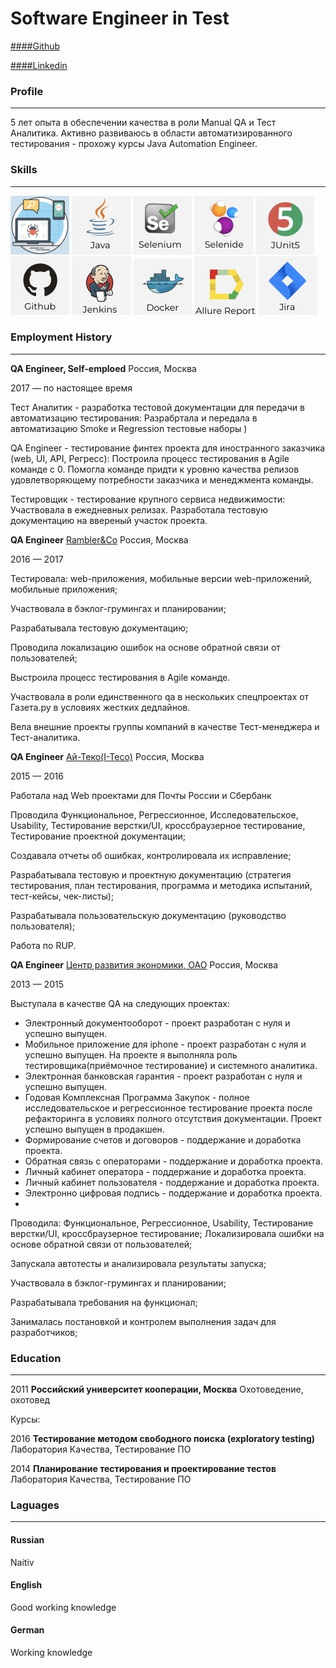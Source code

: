 # Software Engineer in Test

[####Github](https://github.com/SmallSparkle/)

[####Linkedin](https://www.linkedin.com/in/anastasija-bespalova-a6221481/)

### Profile
____________________________________________________________________
5 лет опыта в обеспечении качества в роли Manual QA и Тест Аналитика. Активно развиваюсь в области автоматизированного тестирования - прохожу курсы Java Automation Engineer.

### Skills
____________________________________________________________________
![Img](docs/testing.jpg)  ![Img](docs/java.jpg)  ![Img](docs/selenium.jpg)  ![Img](docs/selenide.jpg) ![Img](docs/junit5.jpg)
![Img](docs/github.jpg) ![Img](docs/jenkins.jpg) ![Img](docs/docker.jpg) ![Img](docs/Allure.jpg) ![Img](docs/jira.jpg)

### Employment History
____________________________________________________________________
**QA Engineer, Self-emploed**                         Россия, Москва

2017 — по настоящее время

Тест Аналитик - разработка тестовой документации для передачи в автоматизацию тестирования: Разрабртала и передала в автоматизацию Smoke и Regression тестовые наборы )

QA Engineer - тестирование финтех проекта для иностранного заказчика (web, UI, API, Регресс): Построила процесс тестирования в Agile команде с 0. Помогла команде придти к уровню качества релизов удовлетворяющему потребности заказчика и менеджмента команды.

Тестировщик - тестирование крупного сервиса недвижимости: Участвовала в ежедневных релизах. Разработала тестовую документацию на ввереный участок проекта.


**QA Engineer**                [Rambler&Co](rambler.ru/) Россия, Москва

2016 — 2017         

Тестировала: web-приложения, мобильные версии web-приложений, мобильные приложения;

Участвовала в бэклог-грумингах и планировании;

Разрабатывала тестовую документацию;

Проводила локализацию ошибок на основе обратной связи от пользователей;

Выстроила процесс тестирования в Agile команде.

Участвовала в роли единственного qa в нескольких спецпроектах от Газета.ру в условиях жестких дедлайнов.

Вела внешние проекты группы компаний в качестве Тест-менеджера и Тест-аналитика.

**QA Engineer**                [Ай-Теко(I-Teco)](www.i-teco.ru) Россия, Москва

2015 — 2016

Работала над Web проектами для Почты России и Сбербанк

Проводила Функциональное, Регрессионное, Исследовательское, Usability, Тестирование верстки/UI, кроссбраузерное тестирование, Тестирование проектной документации;

Создавала отчеты об ошибках, контролировала их исправление;

Разрабатывала тестовую и проектную документацию (стратегия тестирования, план тестирования, программа и методика испытаний, тест-кейсы, чек-листы);

Разрабатывала пользовательскую документацию (руководство пользователя);

Работа по RUP.

**QA Engineer**          [Центр развития экономики, ОАО](www.b2b-center.ru/) Россия, Москва  

2013 — 2015                     

Выступала в качестве QA на следующих проектах:
* Электронный документооборот - проект разработан с нуля и успешно выпущен.
* Мобильное приложение для iphone - проект разработан с нуля и успешно выпущен. На проекте я выполняла роль тестировщика(приёмочное тестирование) и системного аналитика.
* Электронная банковская гарантия - проект разработан с нуля и успешно выпущен.
* Годовая Комплексная Программа Закупок - полное исследовательское и регрессионное тестирование проекта после рефакторинга в условиях полного отсутствия документации. Проект успешно выпущен в продакшен.
* Формирование счетов и договоров - поддержание и доработка проекта.
* Обратная связь с операторами - поддержание и доработка проекта.
* Личный кабинет оператора - поддержание и доработка проекта.
* Личный кабинет пользователя - поддержание и доработка проекта.
* Электронно цифровая подпись - поддержание и доработка проекта.
* 
Проводила: Функциональное, Регрессионное, Usability, Тестирование верстки/UI, кроссбраузерное тестирование;
Локализировала ошибки на основе обратной связи от пользователей;

Запускала автотесты и анализировала результаты запуска;

Участвовала в бэклог-грумингах и планировании;

Разрабатывала требования на функционал;

Занималась постановкой и контролем выполнения задач для разработчиков;

### Education
____________________________________________________________________
2011 **Российский университет кооперации, Москва**  Охотоведение, охотовед

Курсы:

2016 **Тестирование методом свободного поиска (exploratory testing)** Лаборатория Качества, Тестирование ПО

2014 **Планирование тестирования и проектирование тестов** Лаборатория Качества, Тестирование ПО

### Laguages
____________________________________________________________________
#### Russian
Naitiv

#### English
Good working knowledge

#### German
Working knowledge

